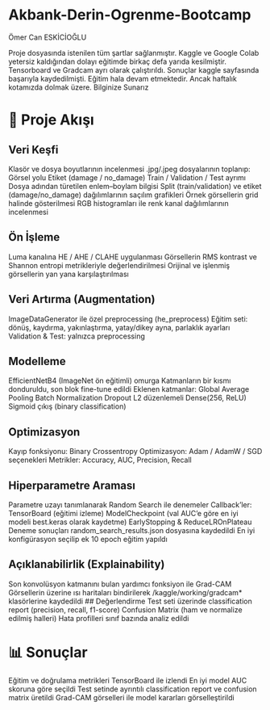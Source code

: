 # Akbank-Derin-Ogrenme-Bootcamp

Ömer Can ESKİCİOĞLU

Proje dosyasında istenilen tüm şartlar sağlanmıştır.
Kaggle ve Google Colab yetersiz kaldığından dolayı eğitimde birkaç defa yarıda kesilmiştir.
Tensorboard ve Gradcam ayrı olarak çalıştırıldı. Sonuçlar kaggle sayfasında başarıyla kaydedilmişti. 
Eğitim hala devam etmektedir. Ancak haftalık kotamızda dolmak üzere. Bilginize Sunarız

# 📂 Proje Akışı
## Veri Keşfi
Klasör ve dosya boyutlarının incelenmesi
.jpg/.jpeg dosyalarının toplanıp:
Görsel yolu
Etiket (damage / no_damage)
Train / Validation / Test ayrımı
Dosya adından türetilen enlem–boylam bilgisi
Split (train/validation) ve etiket (damage/no_damage) dağılımlarının saçılım grafikleri
Örnek görsellerin grid halinde gösterilmesi
RGB histogramları ile renk kanal dağılımlarının incelenmesi
## Ön İşleme
Luma kanalına HE / AHE / CLAHE uygulanması
Görsellerin RMS kontrast ve Shannon entropi metrikleriyle değerlendirilmesi
Orijinal ve işlenmiş görsellerin yan yana karşılaştırılması
## Veri Artırma (Augmentation)
ImageDataGenerator ile özel preprocessing (he_preprocess)
Eğitim seti: dönüş, kaydırma, yakınlaştırma, yatay/dikey ayna, parlaklık ayarları
Validation & Test: yalnızca preprocessing
## Modelleme
EfficientNetB4 (ImageNet ön eğitimli) omurga
Katmanların bir kısmı donduruldu, son blok fine-tune edildi
Eklenen katmanlar:
Global Average Pooling
Batch Normalization
Dropout
L2 düzenlemeli Dense(256, ReLU)
Sigmoid çıkış (binary classification)

## Optimizasyon
Kayıp fonksiyonu: Binary Crossentropy
Optimizasyon: Adam / AdamW / SGD seçenekleri
Metrikler: Accuracy, AUC, Precision, Recall
## Hiperparametre Araması
Parametre uzayı tanımlanarak Random Search ile denemeler
Callback’ler:
TensorBoard (eğitimi izleme)
ModelCheckpoint (val AUC’e göre en iyi modeli best.keras olarak kaydetme)
EarlyStopping & ReduceLROnPlateau
Deneme sonuçları random_search_results.json dosyasına kaydedildi
En iyi konfigürasyon seçilip ek 10 epoch eğitim yapıldı
## Açıklanabilirlik (Explainability)
Son konvolüsyon katmanını bulan yardımcı fonksiyon ile Grad-CAM
Görsellerin üzerine ısı haritaları bindirilerek /kaggle/working/gradcam* klasörlerine kaydedildi
## Değerlendirme
Test seti üzerinde classification report (precision, recall, f1-score)
Confusion Matrix (ham ve normalize edilmiş halleri)
Hata profilleri sınıf bazında analiz edildi

# 📊 Sonuçlar
Eğitim ve doğrulama metrikleri TensorBoard ile izlendi
En iyi model AUC skoruna göre seçildi
Test setinde ayrıntılı classification report ve confusion matrix üretildi
Grad-CAM görselleri ile model kararları görselleştirildi
